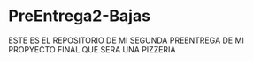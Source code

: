 # PreEntrega2-Bajas
ESTE ES EL REPOSITORIO DE MI SEGUNDA PREENTREGA DE MI PROPYECTO FINAL QUE SERA UNA PIZZERIA
